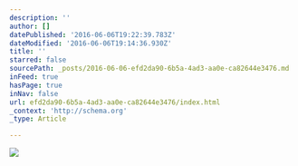 ```yaml
---
description: ''
author: []
datePublished: '2016-06-06T19:22:39.783Z'
dateModified: '2016-06-06T19:14:36.930Z'
title: ''
starred: false
sourcePath: _posts/2016-06-06-efd2da90-6b5a-4ad3-aa0e-ca82644e3476.md
inFeed: true
hasPage: true
inNav: false
url: efd2da90-6b5a-4ad3-aa0e-ca82644e3476/index.html
_context: 'http://schema.org'
_type: Article

---
```

![](https://the-grid-user-content.s3-us-west-2.amazonaws.com/239dcd73-2ca9-436b-8f15-25bee8fda6f7.jpg)